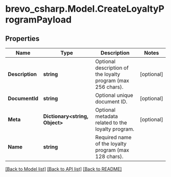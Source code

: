 # brevo_csharp.Model.CreateLoyaltyProgramPayload
## Properties

Name | Type | Description | Notes
------------ | ------------- | ------------- | -------------
**Description** | **string** | Optional description of the loyalty program (max 256 chars). | [optional] 
**DocumentId** | **string** | Optional unique document ID. | [optional] 
**Meta** | **Dictionary&lt;string, Object&gt;** | Optional metadata related to the loyalty program. | [optional] 
**Name** | **string** | Required name of the loyalty program (max 128 chars). | 

[[Back to Model list]](../README.md#documentation-for-models) [[Back to API list]](../README.md#documentation-for-api-endpoints) [[Back to README]](../README.md)


